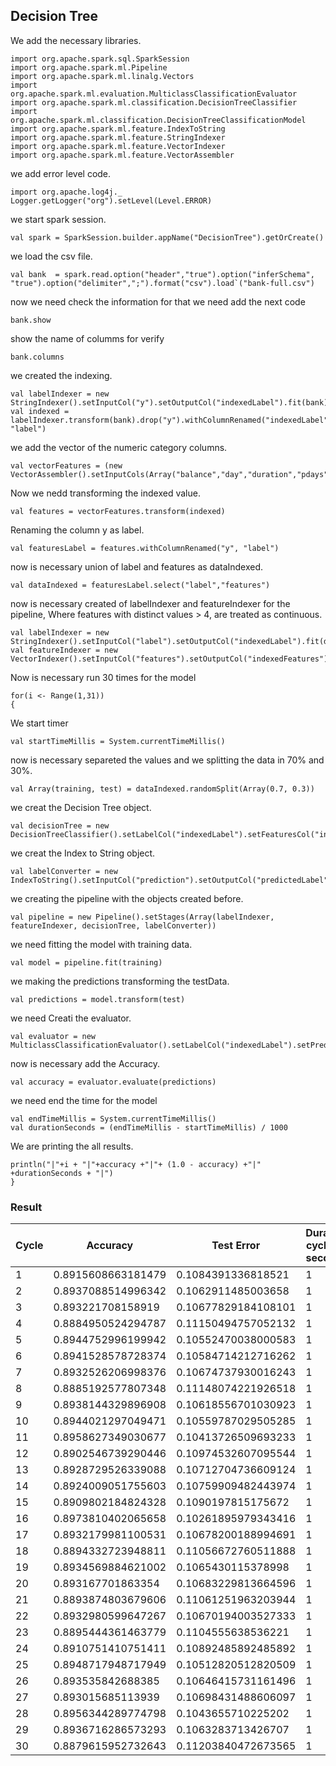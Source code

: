
## Decision Tree 

We add the necessary libraries.
```
import org.apache.spark.sql.SparkSession
import org.apache.spark.ml.Pipeline
import org.apache.spark.ml.linalg.Vectors
import org.apache.spark.ml.evaluation.MulticlassClassificationEvaluator
import org.apache.spark.ml.classification.DecisionTreeClassifier
import org.apache.spark.ml.classification.DecisionTreeClassificationModel
import org.apache.spark.ml.feature.IndexToString
import org.apache.spark.ml.feature.StringIndexer
import org.apache.spark.ml.feature.VectorIndexer
import org.apache.spark.ml.feature.VectorAssembler
```
we add error level code.
```
import org.apache.log4j._
Logger.getLogger("org").setLevel(Level.ERROR)
```
we start spark session.
```
val spark = SparkSession.builder.appName("DecisionTree").getOrCreate()
```
we load the csv file.
```
val bank  = spark.read.option("header","true").option("inferSchema", "true").option("delimiter",";").format("csv").load`("bank-full.csv")
```
now we need check the information for that we need add the next code
```
bank.show
```
show the name of columms for verify 
```
bank.columns
```
we created the indexing.
```
val labelIndexer = new StringIndexer().setInputCol("y").setOutputCol("indexedLabel").fit(bank)
val indexed = labelIndexer.transform(bank).drop("y").withColumnRenamed("indexedLabel", "label")
```
we add the vector of the numeric category columns.
```
val vectorFeatures = (new VectorAssembler().setInputCols(Array("balance","day","duration","pdays","previous")).setOutputCol("features"))
```
Now we nedd transforming the indexed value.
```
val features = vectorFeatures.transform(indexed)
```
Renaming the column y as label.
```
val featuresLabel = features.withColumnRenamed("y", "label")
```
now is necessary union of label and features as dataIndexed.
```
val dataIndexed = featuresLabel.select("label","features")
```
now is necessary created of labelIndexer and featureIndexer for the pipeline, Where features with distinct values > 4, are treated as continuous.
```
val labelIndexer = new StringIndexer().setInputCol("label").setOutputCol("indexedLabel").fit(dataIndexed)
val featureIndexer = new VectorIndexer().setInputCol("features").setOutputCol("indexedFeatures").setMaxCategories(4).fit(dataIndexed)
```
Now is necessary run 30 times for the model
```
for(i <- Range(1,31))
{
```
We start timer
```
val startTimeMillis = System.currentTimeMillis()
```
now is necessary separeted the values and we splitting the data in 70% and 30%.

```
val Array(training, test) = dataIndexed.randomSplit(Array(0.7, 0.3))
```
we creat the Decision Tree object.
```
val decisionTree = new DecisionTreeClassifier().setLabelCol("indexedLabel").setFeaturesCol("indexedFeatures")
```
we creat the Index to String object.
```
val labelConverter = new IndexToString().setInputCol("prediction").setOutputCol("predictedLabel").setLabels(labelIndexer.labels)
```
we creating the pipeline with the objects created before.
```
val pipeline = new Pipeline().setStages(Array(labelIndexer, featureIndexer, decisionTree, labelConverter))
```
we need fitting the model with training data.
```
val model = pipeline.fit(training)
```
we making the predictions transforming the testData.
```
val predictions = model.transform(test)
```
we need Creati the evaluator.
```
val evaluator = new MulticlassClassificationEvaluator().setLabelCol("indexedLabel").setPredictionCol("prediction").setMetricName("accuracy")
```
now is necessary add the Accuracy.
```
val accuracy = evaluator.evaluate(predictions)
```
we need end the time for the model
```
val endTimeMillis = System.currentTimeMillis()
val durationSeconds = (endTimeMillis - startTimeMillis) / 1000
```
We are printing the all results.
```
println("|"+i + "|"+accuracy +"|"+ (1.0 - accuracy) +"|" +durationSeconds + "|")
}
```





### Result
|Cycle|Accuracy |Test Error| Duration cycle by seconds |
|-----|---------|----------|----------------|
|1|0.8915608663181479|0.1084391336818521|1|
|2|0.8937088514996342|0.1062911485003658|1|
|3|0.893221708158919|0.10677829184108101|1|
|4|0.8884950524294787|0.11150494757052132|1|
|5|0.8944752996199942|0.10552470038000583|1|
|6|0.8941528578728374|0.10584714212716262|1|
|7|0.8932526206998376|0.10674737930016243|1|
|8|0.8885192577807348|0.11148074221926518|1|
|9|0.8938144329896908|0.10618556701030923|1|
|10|0.8944021297049471|0.10559787029505285|1|
|11|0.8958627349030677|0.10413726509693233|1|
|12|0.8902546739290446|0.10974532607095544|1|
|13|0.8928729526339088|0.10712704736609124|1|
|14|0.8924009051755603|0.10759909482443974|1|
|15|0.8909802184824328|0.1090197815175672|1|
|16|0.8973810402065658|0.10261895979343416|1|
|17|0.8932179981100531|0.10678200188994691|1|
|18|0.8894332723948811|0.11056672760511888|1|
|19|0.8934569884621002|0.1065430115378998|1|
|20|0.893167701863354|0.10683229813664596|1|
|21|0.8893874803679606|0.11061251963203944|1|
|22|0.8932980599647267|0.10670194003527333|1|
|23|0.8895444361463779|0.1104555638536221|1|
|24|0.8910751410751411|0.10892485892485892|1|
|25|0.8948717948717949|0.10512820512820509|1|
|26|0.893535842688385|0.10646415731161496|1|
|27|0.893015685113939|0.10698431488606097|1|
|28|0.8956344289774798|0.1043655710225202|1|
|29|0.8936716286573293|0.1063283713426707|1|
|30|0.8879615952732643|0.11203840472673565|1|